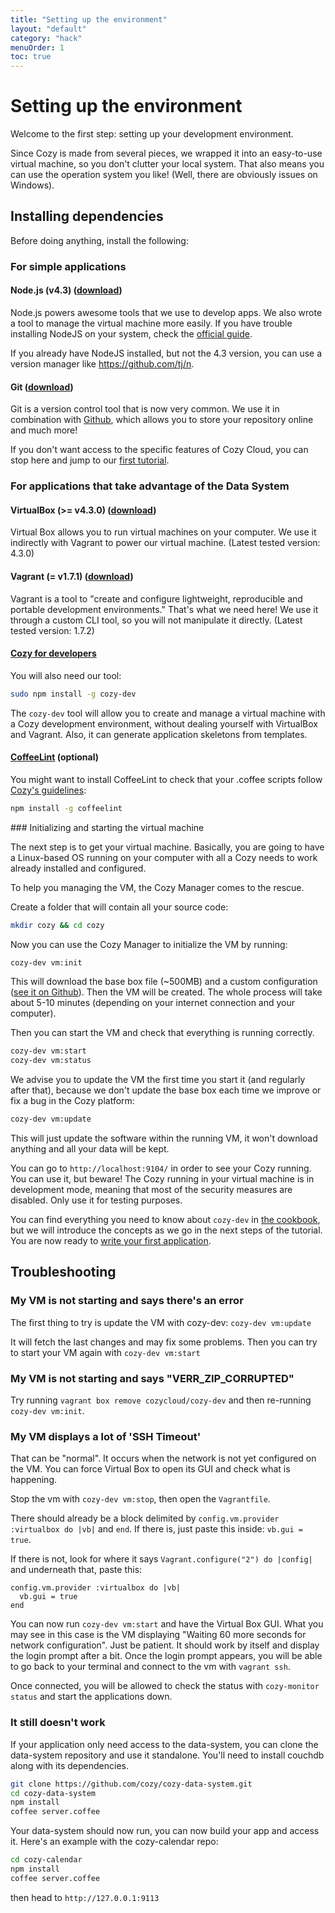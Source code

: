 ```yaml
---
title: "Setting up the environment"
layout: "default"
category: "hack"
menuOrder: 1
toc: true
---
```


# Setting up the environment

Welcome to the first step: setting up your development environment.

Since Cozy is made from several pieces, we wrapped it into an easy-to-use
virtual machine, so you don't clutter your local system. That also means you can
use the operation system you like! (Well, there are obviously issues on Windows).

## Installing dependencies

Before doing anything, install the following:

### For simple applications

#### Node.js (v4.3) (<a href="https://nodejs.org/en/download/" target="_blank">download</a>)
Node.js powers awesome tools that we use to develop apps. We also wrote a tool
to manage the virtual machine more easily.
If you have trouble installing NodeJS on your system, check the [official guide](https://github.com/joyent/node/wiki/Installing-Node.js-via-package-manager).

If you already have NodeJS installed, but not the 4.3 version, you can use a version manager like https://github.com/tj/n.

#### Git (<a href="http://git-scm.com/book/en/Getting-Started-Installing-Git" target="_blank">download</a>)

Git is a version control tool that is now very common. We use it in combination
with [Github](https://github.com), which allows you to store your repository online
and much more!

If you don't want access to the specific features of Cozy Cloud, you can stop
here and jump to our [first tutorial](/hack/getting-started/first-app.html).

### For applications that take advantage of the Data System

#### VirtualBox (>= v4.3.0) (<a href="https://www.virtualbox.org/wiki/Downloads" target="_blank">download</a>)
Virtual Box allows you to run virtual machines on your computer. We use it
indirectly with Vagrant to power our virtual machine.
(Latest tested version: 4.3.0)

#### Vagrant (= v1.7.1) (<a href="https://www.vagrantup.com/downloads.html" target="_blank">download</a>)
Vagrant is a tool to "create and configure lightweight, reproducible and
portable development environments." That's what we need here! We use it through
a custom CLI tool, so you will not manipulate it directly.
(Latest tested version: 1.7.2)

#### [Cozy for developers](https://github.com/cozy/cozy-dev)

You will also need our tool:

``` bash
sudo npm install -g cozy-dev
```

The `cozy-dev` tool will allow you to create and manage a virtual machine with a Cozy development environment, without dealing yourself with VirtualBox and Vagrant. Also, it can generate application skeletons from templates.

#### [CoffeeLint](http://www.coffeelint.org/) (optional)

You might want to install CoffeeLint to check that your .coffee scripts follow [Cozy's guidelines](https://github.com/cozy/cozy-guidelines/#cozy-code-guidelines):

```bash
npm install -g coffeelint
```

### Initializing and starting the virtual machine

The next step is to get your virtual machine. Basically, you are going to
have a Linux-based OS running on your computer with all a Cozy needs to work already
installed and configured.

To help you managing the VM, the Cozy Manager comes to the rescue.

Create a folder that will contain all your source code:
``` bash
mkdir cozy && cd cozy
```

Now you can use the Cozy Manager to initialize the VM by running:
``` bash
cozy-dev vm:init
```
This will download the base box file (~500MB) and a custom configuration
([see it on Github](https://github.com/cozy/cozy-setup/blob/master/dev/Vagrantfile)).
Then the VM will be created. The whole process will take about 5-10 minutes
(depending on your internet connection and your computer).

Then you can start the VM and check that everything is running correctly.
``` bash
cozy-dev vm:start
cozy-dev vm:status
```

We advise you to update the VM the first time you start it (and regularly after that),
because we don't update the base box each time we improve or fix a bug in the
Cozy platform:
```bash
cozy-dev vm:update
```
This will just update the software within the running VM, it won't download anything and all your data will be kept.

You can go to `http://localhost:9104/` in order to see your Cozy running. You can use it, but beware! The Cozy running in your virtual machine is in development mode, meaning that most of the security measures are disabled. Only use it for
testing purposes.

You can find everything you need to know about `cozy-dev` in [the cookbook](/hack/cookbooks/understanding-dev-environment.html#deploy), but we will introduce the concepts as we go in the next steps of the tutorial.
You are now ready to [write your first application](/hack/getting-started/first-app.html).


## Troubleshooting

### My VM is not starting and says there's an error

The first thing to try is update the VM with cozy-dev: `cozy-dev vm:update`

It will fetch the last changes and may fix some problems. Then you can try to start your VM again with `cozy-dev vm:start`

### My VM is not starting and says "VERR_ZIP_CORRUPTED"

Try running `vagrant box remove cozycloud/cozy-dev` and then re-running `cozy-dev vm:init`.

### My VM displays a lot of 'SSH Timeout'

That can be "normal". It occurs when the network is not yet configured on the VM.
You can force Virtual Box to open its GUI and check what is happening.

Stop the vm with `cozy-dev vm:stop`, then open the `Vagrantfile`.

There should already be a block delimited by `config.vm.provider :virtualbox do |vb|` and `end`. If there is, just paste this inside: `vb.gui = true`.

If there is not, look for where it says `Vagrant.configure("2") do |config|`
and underneath that, paste this:

```
config.vm.provider :virtualbox do |vb|
  vb.gui = true
end
```

You can now run `cozy-dev vm:start` and have the Virtual Box GUI. What you may see in this case is the VM displaying "Waiting 60 more seconds for network configuration". Just be patient. It should work by itself and display the login prompt after a bit.
Once the login prompt appears, you will be able to go back to your terminal and connect to the vm with `vagrant ssh`.

Once connected, you will be allowed to check the status with `cozy-monitor status` and start the applications down.

### It still doesn't work

If your application only need access to the data-system, you can clone the data-system repository and use it standalone.
You'll need to install couchdb along with its dependencies.

```bash
git clone https://github.com/cozy/cozy-data-system.git
cd cozy-data-system
npm install
coffee server.coffee
```

Your data-system should now run, you can now build your app and access it.
Here's an example with the cozy-calendar repo:

```bash
cd cozy-calendar
npm install
coffee server.coffee
```
then head to `http://127.0.0.1:9113`
